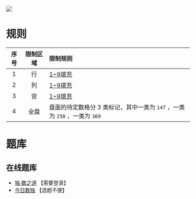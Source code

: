 ![](https://cn.sudoku.today/pic/04/147sudoku/68100_301805.png)

# 规则
| 序号 | 限制区域 | 限制规则 |
| :---: | :---: | :--- |
| 1 | 行 | [1~9填充] |
| 2 | 列 | [1~9填充] |
| 3 | 宫 | [1~9填充] |
| 4 | 全盘 | 盘面的待定数格分 3 类标记，其中一类为 `147` ，一类为 `258` ，一类为 `369` |

# 题库

## 在线题库
- [独·数之道](http://www.sudokufans.org.cn/lx/game.index.php?type=color) 【需要登录】
- [今日数独](https://cn.sudoku.today/g-147-sudoku/) 【选题不便】

[1~9填充]: ../../../rules.md#1~9填充